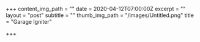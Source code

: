 +++
content_img_path = ""
date = 2020-04-12T07:00:00Z
excerpt = ""
layout = "post"
subtitle = ""
thumb_img_path = "/images/Untitled.png"
title = "Garage Igniter"

+++
